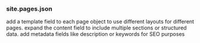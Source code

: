 
### site.pages.json

add a template field to each page object to use different layouts for different pages.
expand the content field to include multiple sections or structured data.
add metadata fields like description or keywords for SEO purposes
